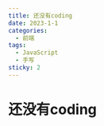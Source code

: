 ```yaml
---
title: 还没有coding
date: 2023-1-1
categories:
  - 前端
tags:
  - JavaScript
  - 手写
sticky: 2
---
```


# 还没有coding